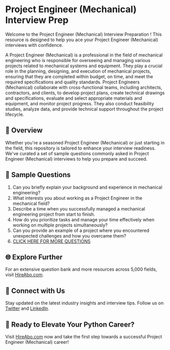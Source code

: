 # Project Engineer (Mechanical) Interview Prep

Welcome to the Project Engineer (Mechanical) Interview Preparation ! This resource is designed to help you ace your Project Engineer (Mechanical) interviews with confidence.

A Project Engineer (Mechanical) is a professional in the field of mechanical engineering who is responsible for overseeing and managing various projects related to mechanical systems and equipment. They play a crucial role in the planning, designing, and execution of mechanical projects, ensuring that they are completed within budget, on time, and meet the required specifications and quality standards. Project Engineers (Mechanical) collaborate with cross-functional teams, including architects, contractors, and clients, to develop project plans, create technical drawings and specifications, evaluate and select appropriate materials and equipment, and monitor project progress. They also conduct feasibility studies, analyze data, and provide technical support throughout the project lifecycle.

## 🚀 Overview

Whether you're a seasoned Project Engineer (Mechanical) or just starting in the field, this repository is tailored to enhance your interview readiness. We've curated a set of sample questions commonly asked in Project Engineer (Mechanical) interviews to help you prepare and succeed.

## 📝 Sample Questions

1. Can you briefly explain your background and experience in mechanical engineering?
2. What interests you about working as a Project Engineer in the mechanical field?
3. Describe a time when you successfully managed a mechanical engineering project from start to finish.
4. How do you prioritize tasks and manage your time effectively when working on multiple projects simultaneously?
5. Can you provide an example of a project where you encountered unexpected challenges and how you overcame them?
6. [CLICK HERE FOR MORE QUESTIONS](https://hireabo.com/job/3_1_4/Project%20Engineer%20Mechanical)

## 🌐 Explore Further

For an extensive question bank and more resources across 5,000 fields, visit [HireAbo.com](https://www.hireabo.com).

## 📱 Connect with Us

Stay updated on the latest industry insights and interview tips. Follow us on [Twitter](https://twitter.com/hireabo) and [LinkedIn](https://www.linkedin.com/in/hire-abo-3609972a8/).

## 🚀 Ready to Elevate Your Python Career?

Visit [HireAbo.com](https://www.hireabo.com) now and take the first step towards a successful Project Engineer (Mechanical) career!